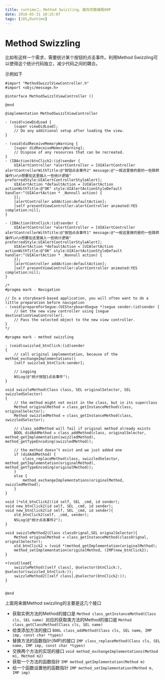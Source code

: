 ```yaml
---
title: runtime二、Method Swizzling、面向切面编程AOP
date: 2016-05-31 10:25:07
tags: [iOS,Runtime]
---
```


# Method Swizzling

比如有这样一个需求，需要统计某个按钮的点击事件。利用Method Swizzling可以使得这个统计代码独立，减少代码之间的耦合。

示例如下

```
#import "MethodSwizzlViewController.h"
#import <objc/message.h>

@interface MethodSwizzlViewController ()

@end

@implementation MethodSwizzlViewController

- (void)viewDidLoad {
    [super viewDidLoad];
    // Do any additional setup after loading the view.
}

- (void)didReceiveMemoryWarning {
    [super didReceiveMemoryWarning];
    // Dispose of any resources that can be recreated.
}
- (IBAction)btnClick2:(id)sender {
    UIAlertController *alertController = [UIAlertController alertControllerWithTitle:@"按钮点击事件2" message:@"一般这里做的是的一些跳转操作\n\n想要在这里插入一些统计逻辑" preferredStyle:UIAlertControllerStyleAlert];
    UIAlertAction *defaultAction = [UIAlertAction actionWithTitle:@"OK" style:UIAlertActionStyleDefault handler:^(UIAlertAction * _Nonnull action) {
    }];
    [alertController addAction:defaultAction];
    [self presentViewController:alertController animated:YES completion:nil];
}

- (IBAction)btnClick:(id)sender {
    UIAlertController *alertController = [UIAlertController alertControllerWithTitle:@"按钮点击事件1" message:@"一般这里做的是的一些跳转操作\n\n想要在这里插入一些统计逻辑" preferredStyle:UIAlertControllerStyleAlert];
    UIAlertAction *defaultAction = [UIAlertAction actionWithTitle:@"OK" style:UIAlertActionStyleDefault handler:^(UIAlertAction * _Nonnull action) {
    }];
    [alertController addAction:defaultAction];
    [self presentViewController:alertController animated:YES completion:nil];
}

/*
#pragma mark - Navigation

// In a storyboard-based application, you will often want to do a little preparation before navigation
- (void)prepareForSegue:(UIStoryboardSegue *)segue sender:(id)sender {
    // Get the new view controller using [segue destinationViewController].
    // Pass the selected object to the new view controller.
}
*/

#pragma mark - method swizzling

- (void)swizzled_btnClick:(id)sender
{
    // call original implementation, because of the method_exchangeImplementations()
    [self swizzled_btnClick:sender];
    
    // Logging
    NSLog(@"统计按钮1点击事件");
}

void swizzleMethod(Class class, SEL originalSelector, SEL swizzledSelector)
{
    // the method might not exist in the class, but in its superclass
    Method originalMethod = class_getInstanceMethod(class, originalSelector);
    Method swizzledMethod = class_getInstanceMethod(class, swizzledSelector);
    
    // class_addMethod will fail if original method already exists
    BOOL didAddMethod = class_addMethod(class, originalSelector, method_getImplementation(swizzledMethod), method_getTypeEncoding(swizzledMethod));
    
    // the method doesn’t exist and we just added one
    if (didAddMethod) {
        class_replaceMethod(class, swizzledSelector, method_getImplementation(originalMethod), method_getTypeEncoding(originalMethod));
    }
    else {
        method_exchangeImplementations(originalMethod, swizzledMethod);
    }
}

void (*old_btnClick2)(id self, SEL _cmd, id sender);
void new_btnClick2(id self, SEL _cmd, id sender);
void new_btnClick2(id self, SEL _cmd, id sender){
    old_btnClick2(self, _cmd, sender);
    NSLog(@"统计点击事件2");
}

void swizzleMethod2(Class classOrignal,SEL orignalSelector){
    Method originalMethod = class_getInstanceMethod(classOrignal, orignalSelector);
    old_btnClick2 = (void *)method_getImplementation(originalMethod);
    method_setImplementation(originalMethod, (IMP)new_btnClick2);
}

+(void)load{
    swizzleMethod([self class], @selector(btnClick:), @selector(swizzled_btnClick:));
    swizzleMethod2([self class],@selector(btnClick2:));
}


@end

```
上面用来做Method swizzling的主要是这几个接口

*  获取实例方法的Method的接口是 `Method class_getInstanceMethod(Class cls, SEL name) `对应的获取类方法的Method的接口是 `Method class_getClassMethod(Class cls, SEL name)`
*  给类添加方法的接口 `BOOL class_addMethod(Class cls, SEL name, IMP imp, const char *types) ` 
*  替换方法的函数指针(IMP)的接口 `IMP class_replaceMethod(Class cls, SEL name, IMP imp, const char *types) `
*  交换两个方法的实现的接口 `void method_exchangeImplementations(Method m1, Method m2) `
*  获取一个方法的函数指针 `IMP method_getImplementation(Method m)`
*  给一个函数设置他的函数指针 `IMP method_setImplementation(Method m, IMP imp) `       





               